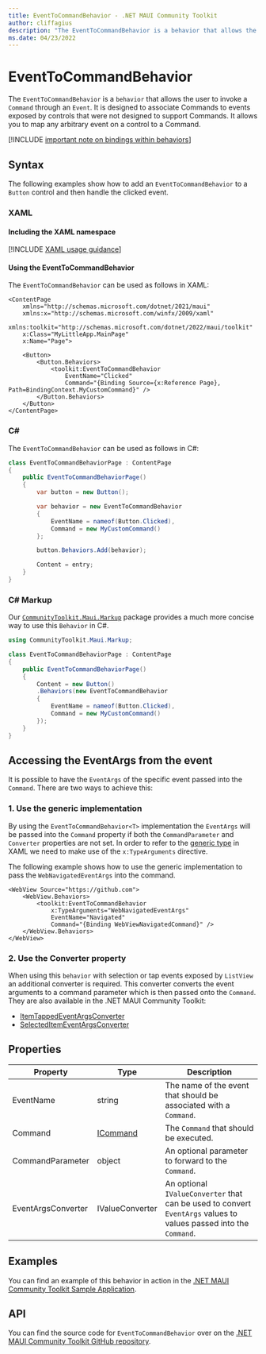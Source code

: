 ```yaml
---
title: EventToCommandBehavior - .NET MAUI Community Toolkit
author: cliffagius
description: "The EventToCommandBehavior is a behavior that allows the user to invoke a Command through an event. It is designed to associate Commands to events exposed by controls that were not designed to support Commands. It allows you to map any arbitrary event on a control to a Command."
ms.date: 04/23/2022
---
```


# EventToCommandBehavior

The `EventToCommandBehavior` is a `behavior` that allows the user to invoke a `Command` through an `Event`. It is designed to associate Commands to events exposed by controls that were not designed to support Commands. It allows you to map any arbitrary event on a control to a Command.

[!INCLUDE [important note on bindings within behaviors](../includes/behavior-bindings.md)]

## Syntax

The following examples show how to add an `EventToCommandBehavior` to a `Button` control and then handle the clicked event.

### XAML

#### Including the XAML namespace

[!INCLUDE [XAML usage guidance](../includes/xaml-usage.md)]

#### Using the EventToCommandBehavior

The `EventToCommandBehavior` can be used as follows in XAML:

```xaml
<ContentPage 
    xmlns="http://schemas.microsoft.com/dotnet/2021/maui"
    xmlns:x="http://schemas.microsoft.com/winfx/2009/xaml"
    xmlns:toolkit="http://schemas.microsoft.com/dotnet/2022/maui/toolkit"
    x:Class="MyLittleApp.MainPage"
    x:Name="Page">
    
    <Button>
        <Button.Behaviors>
            <toolkit:EventToCommandBehavior
                EventName="Clicked"
                Command="{Binding Source={x:Reference Page}, Path=BindingContext.MyCustomCommand}" />
        </Button.Behaviors>
    </Button>
</ContentPage>
```

### C#

The `EventToCommandBehavior` can be used as follows in C#:

```csharp
class EventToCommandBehaviorPage : ContentPage
{
    public EventToCommandBehaviorPage()
    {
        var button = new Button();

        var behavior = new EventToCommandBehavior
        {
            EventName = nameof(Button.Clicked),
            Command = new MyCustomCommand()
        };

        button.Behaviors.Add(behavior);

        Content = entry;
    }
}
```

### C# Markup

Our [`CommunityToolkit.Maui.Markup`](../markup/markup.md) package provides a much more concise way to use this `Behavior` in C#.

```csharp
using CommunityToolkit.Maui.Markup;

class EventToCommandBehaviorPage : ContentPage
{
    public EventToCommandBehaviorPage()
    {
        Content = new Button()
        .Behaviors(new EventToCommandBehavior
        {
            EventName = nameof(Button.Clicked),
            Command = new MyCustomCommand()
        });                 
    }
}
```

## Accessing the EventArgs from the event

It is possible to have the `EventArgs` of the specific event passed into the `Command`. There are two ways to achieve this:

### 1. Use the generic implementation

By using the `EventToCommandBehavior<T>` implementation the `EventArgs` will be passed into the `Command` property if both the `CommandParameter` and `Converter` properties are not set. In order to refer to the [generic type](/dotnet/maui/xaml/generics) in XAML we need to make use of the `x:TypeArguments` directive.

The following example shows how to use the generic implementation to pass the `WebNavigatedEventArgs` into the command.

```xaml
<WebView Source="https://github.com">
    <WebView.Behaviors>
        <toolkit:EventToCommandBehavior
            x:TypeArguments="WebNavigatedEventArgs"
            EventName="Navigated"
            Command="{Binding WebViewNavigatedCommand}" />
    </WebView.Behaviors>
</WebView>
```


### 2. Use the Converter property

When using this `behavior` with selection or tap events exposed by `ListView` an additional converter is required. This converter converts the event arguments to a command parameter which is then passed onto the `Command`. They are also available in the .NET MAUI Community Toolkit:

* [ItemTappedEventArgsConverter](../converters/item-tapped-eventargs-converter.md)
* [SelectedItemEventArgsConverter](../converters/selected-item-eventargs-converter.md)

## Properties

|Property  |Type  |Description  |
|---------|---------|---------|
| EventName | string | The name of the event that should be associated with a `Command`. |
| Command | [ICommand](xref:System.Windows.Input.ICommand) | The `Command` that should be executed. |
| CommandParameter | object | An optional parameter to forward to the `Command`. |
| EventArgsConverter | IValueConverter | An optional `IValueConverter` that can be used to convert `EventArgs` values to values passed into the `Command`. |

## Examples

You can find an example of this behavior in action in the [.NET MAUI Community Toolkit Sample Application](https://github.com/CommunityToolkit/Maui/blob/main/samples/CommunityToolkit.Maui.Sample/Pages/Behaviors/EventToCommandBehaviorPage.xaml).

## API

You can find the source code for `EventToCommandBehavior` over on the [.NET MAUI Community Toolkit GitHub repository](https://github.com/CommunityToolkit/Maui/blob/main/src/CommunityToolkit.Maui/Behaviors/EventToCommandBehavior.shared.cs).
